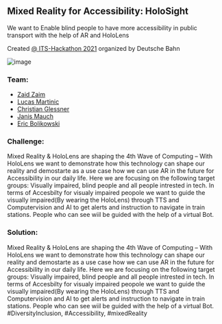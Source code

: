 ## Mixed Reality for Accessibility: HoloSight
We want to Enable blind people to have more accessibility in public transport with the help of AR and HoloLens

Created [@ ITS-Hackathon 2021](https://gobeta.de/veranstaltungen/its-city-hack-2021/) organized by Deutsche Bahn

![image](https://user-images.githubusercontent.com/43517319/136654202-1676a10f-bfa0-4205-86be-10bf69dd46aa.png)

### Team:
* [Zaid Zaim](https://www.linkedin.com/in/zaidzaim/)
* [Lucas Martinic](https://www.linkedin.com/in/lucas-martinic/)
* [Christian Glessner](https://www.linkedin.com/in/christian-glessner/)
* [Janis Mauch](https://www.linkedin.com/in/janismauch/)
* [Eric Bolikowski](https://www.linkedin.com/in/eric-bolikowski-a5302822/)

### Challenge:
Mixed Reality & HoloLens are shaping the 4th Wave of Computing – With HoloLens we want to demonstrate how this technology can shape our reality and demostarte as a use case how we can use AR in the future for Accessibility in our daily life. Here we are focusing on the following target groups: Visually impaired, blind people and all people intrested in tech. In terms of Accesbilty for visualy impaired peopole we want to guide the visually impaired(By wearing the HoloLens) through TTS and Computervision and AI to get alerts and instruction to navigate in train stations. People who can see wiil be guided with the help of a virtual Bot.

### Solution:
Mixed Reality & HoloLens are shaping the 4th Wave of Computing – With HoloLens we want to demonstrate how this technology can shape our reality and demostarte as a use case how we can use AR in the future for Accessibility in our daily life. Here we are focusing on the following target groups: Visually impaired, blind people and all people intrested in tech. In terms of Accesbilty for visualy impaired peopole we want to guide the visually impaired(By wearing the HoloLens) through TTS and Computervision and AI to get alerts and instruction to navigate in train stations. People who can see wiil be guided with the help of a virtual Bot.
#DiversityInclusion, #Accessibility, #mixedReality 
